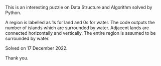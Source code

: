 This is an interesting puzzle on Data Structure and Algorithm solved by Python.

A region is labelled as 1s for land and 0s for water. The code outputs the number of islands which are surrounded by water. 
Adjacent lands are connected horizontally and vertically. The entire region is assumed to be surrounded by water.

Solved on 17 December 2022.



Thank you.
